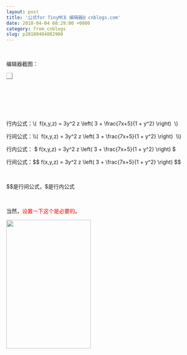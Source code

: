 ```yaml
---
layout: post
title: '公式for TinyMCE 编辑器@ cnblogs.com'
date: 2018-04-04 08:29:00 +0800
category: from_cnblogs
slug: p20180404082900
---
```

<p>&nbsp;</p>
<p>编辑器截图：</p>
<p><img style="background: #f8f8f8;	border-top:1px solid #ccc;	border-right:1px solid #666;	border-bottom:2px solid #999;	border-left:1px solid #ccc; 	padding: 7px;" src="https://images2018.cnblogs.com/blog/780771/201804/780771-20180404163401225-27538364.png" alt="" /></p>
<p>&nbsp;</p>
<p>&nbsp;</p>
<p>&nbsp;</p>
<p>行内公式：\(&nbsp; f(x,y,z) = 3y^2 z \left( 3 + \frac{7x+5}{1 + y^2} \right)&nbsp; \)</p>
<p>行间公式：\\(&nbsp; f(x,y,z) = 3y^2 z \left( 3 + \frac{7x+5}{1 + y^2} \right)&nbsp; \\)</p>
<p>行内公式： $ f(x,y,z) = 3y^2 z \left( 3 + \frac{7x+5}{1 + y^2} \right) $</p>
<p>行间公式：$$ f(x,y,z) = 3y^2 z \left( 3 + \frac{7x+5}{1 + y^2} \right) $$</p>
<p>&nbsp;</p>
<p>$$是行间公式，$是行内公式</p>
<p>&nbsp;</p>
<p>当然，<span style="color: #ff0000;">设置一下这个是必要的</span>。</p>
<p><img src="https://images2018.cnblogs.com/blog/780771/201804/780771-20180404163119625-1487660020.png" alt="" width="224" height="341" /></p>
<p>&nbsp;</p>